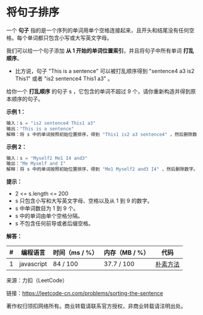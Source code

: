 # 将句子排序

一个 **句子** 指的是一个序列的单词用单个空格连接起来，且开头和结尾没有任何空格。每个单词都只包含小写或大写英文字母。

我们可以给一个句子添加 **从 1 开始的单词位置索引**，并且将句子中所有单词 **打乱顺序**。

- 比方说，句子 "This is a sentence" 可以被打乱顺序得到 "sentence4 a3 is2 This1" 或者 "is2 sentence4 This1 a3" 。

给你一个 **打乱顺序** 的句子 s ，它包含的单词不超过 9 个，请你重新构造并得到原本顺序的句子。

**示例 1：**

``` javascript
输入：s = "is2 sentence4 This1 a3"
输出："This is a sentence"
解释：将 s 中的单词按照初始位置排序，得到 "This1 is2 a3 sentence4" ，然后删除数字。
```

**示例 2：**

``` javascript
输入：s = "Myself2 Me1 I4 and3"
输出："Me Myself and I"
解释：将 s 中的单词按照初始位置排序，得到 "Me1 Myself2 and3 I4" ，然后删除数字。
```

**提示：**

- 2 <= s.length <= 200
- s 只包含小写和大写英文字母、空格以及从 1 到 9 的数字。
- s 中单词数目为 1 到 9 个。
- s 中的单词由单个空格分隔。
- s 不包含任何前导或者后缀空格。

**解答：**

**#**|**编程语言**|**时间（ms / %）**|**内存（MB / %）**|**代码**
--|--|--|--|--
1|javascript|84 / 100|37.7 / 100|[朴素方法](./javascript/ac_v1.js)

来源：力扣（LeetCode）

链接：https://leetcode-cn.com/problems/sorting-the-sentence

著作权归领扣网络所有。商业转载请联系官方授权，非商业转载请注明出处。
